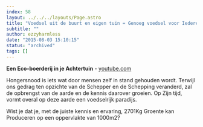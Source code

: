 ```yaml
---
index: 58
layout: ../../../layouts/Page.astro
title: "Voedsel uit de buurt en eigen tuin = Genoeg voedsel voor Iedereen!"
subtitle: ""
author: ezzyharmless
date: "2015-08-03 15:10:15"
status: "archived"
tags: []
---
```


**Een Eco-boerderij in je Achtertuin** - [youtube.com](http://youtube.com/ "Youtube")

Hongersnood is iets wat door mensen zelf in stand gehouden wordt. Terwijl ons gedrag ten opzichte van de Schepper en de Schepping veranderd, zal de opbrengst van de aarde en de kennis daarover groeien. Op Zijn tijd, vormt overal op deze aarde een voedselrijk paradijs.

Wist je dat je, met de juiste kennis en ervaring, 2701Kg Groente kan Produceren op een oppervlakte van 1000m2?